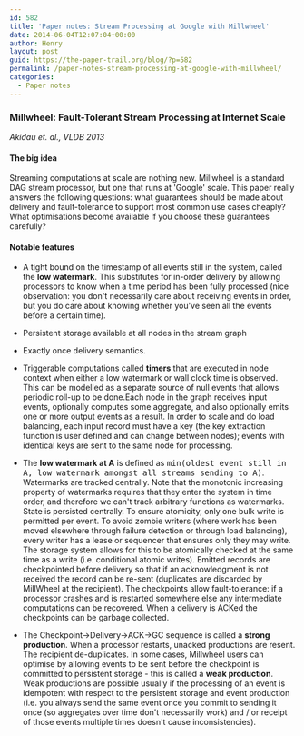 ```yaml
---
id: 582
title: 'Paper notes: Stream Processing at Google with Millwheel'
date: 2014-06-04T12:07:04+00:00
author: Henry
layout: post
guid: https://the-paper-trail.org/blog/?p=582
permalink: /paper-notes-stream-processing-at-google-with-millwheel/
categories:
  - Paper notes
---
```


### Millwheel: Fault-Tolerant Stream Processing at Internet Scale

  _Akidau et. al., VLDB 2013_

#### The big idea

Streaming computations at scale are nothing new. Millwheel is a standard DAG stream processor, but
one that runs at 'Google' scale. This paper really answers the following questions: what guarantees
should be made about delivery and fault-tolerance to support most common use cases cheaply? What
optimisations become available if you choose these guarantees carefully? <!--more-->

#### Notable features

* A tight bound on the timestamp of all events still in the system, called the **low
  watermark**. This substitutes for in-order delivery by allowing processors to know when a time
  period has been fully processed (nice observation: you don't necessarily care about receiving
  events in order, but you do care about knowing whether you've seen all the events before a certain
  time).

* Persistent storage available at all nodes in the stream graph

* Exactly once delivery semantics.

* Triggerable computations called **timers** that are executed in node context when either a low
  watermark or wall clock time is observed. This can be modelled as a separate source of null events
  that allows periodic roll-up to be done.Each node in the graph receives input events, optionally
  computes some aggregate, and also optionally emits one or more output events as a result. In order
  to scale and do load balancing, each input record must have a key (the key extraction function is
  user defined and can change between nodes); events with identical keys are sent to the same node
  for processing.

* The **low watermark at A** is defined as <tt>min(oldest event still in A, low watermark amongst
  all streams sending to A)</tt>. Watermarks are tracked centrally. Note that the monotonic
  increasing property of watermarks requires that they enter the system in time order, and therefore
  we can't track arbitrary functions as watermarks. State is persisted centrally. To ensure
  atomicity, only one bulk write is permitted per event. To avoid zombie writers (where work has
  been moved elsewhere through failure detection or through load balancing), every writer has a
  lease or sequencer that ensures only they may write. The storage system allows for this to be
  atomically checked at the same time as a write (i.e. conditional atomic writes). Emitted records
  are checkpointed before delivery so that if an acknowledgment is not received the record can be
  re-sent (duplicates are discarded by MillWheel at the recipient). The checkpoints allow
  fault-tolerance: if a processor crashes and is restarted somewhere else any intermediate
  computations can be recovered. When a delivery is ACKed the checkpoints can be garbage collected.

* The Checkpoint->Delivery->ACK->GC sequence is called a **strong production**. When a processor
  restarts, unacked productions are resent. The recipient de-duplicates. In some cases, Millwheel
  users can optimise by allowing events to be sent before the checkpoint is committed to persistent
  storage - this is called a **weak production**. Weak productions are possible usually if the
  processing of an event is idempotent with respect to the persistent storage and event production
  (i.e. you always send the same event once you commit to sending it once (so aggregates over time
  don't necessarily work) and / or receipt of those events multiple times doesn't cause
  inconsistencies).
